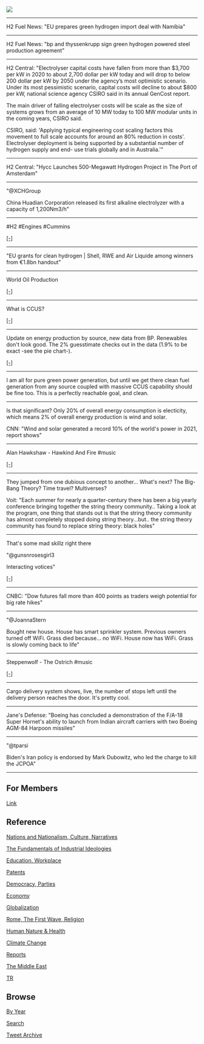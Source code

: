 <img src="https://drive.google.com/uc?export=view&id=1B2wf9R7AMH1d7Vw6e2mucLbIQ5NSjir7"/>

---

H2 Fuel News: "EU prepares green hydrogen import deal with Namibia"

---

H2 Fuel News: "bp and thyssenkrupp sign green hydrogen powered steel
production agreement"

---

H2 Central: "Electrolyser capital costs have fallen from more than
$3,700 per kW in 2020 to about 2,700 dollar per kW today and will drop
to below 200 dollar per kW by 2050 under the agency’s most optimistic
scenario. Under its most pessimistic scenario, capital costs will
decline to about $800 per kW, national science agency CSIRO said in
its annual GenCost report.

The main driver of falling electrolyser costs will be scale as the
size of systems grows from an average of 10 MW today to 100 MW modular
units in the coming years, CSIRO said.

CSIRO, said: 'Applying typical engineering cost scaling factors this
movement to full scale accounts for around an 80% reduction in
costs'. Electrolyser deployment is being supported by a substantial
number of hydrogen supply and end- use trials globally and in
Australia.'"

---

H2 Central: "Hycc Launches 500-Megawatt Hydrogen Project in The Port
of Amsterdam"

---

"@XCHGroup

China Huadian Corporation released its first alkaline electrolyzer
with a capacity of 1,200Nm3/h"

---

\#H2 \#Engines \#Cummins

[[-]](https://twitter.com/Cummins/status/1547265670953504769)

---

"EU grants for clean hydrogen | Shell, RWE and Air Liquide among
winners from €1.8bn handout"

---

World Oil Production

[[-]](2019/05/energstats.html#wordoil)

---

What is CCUS?

[[-]](https://youtu.be/HSvWrjviqZM?t=73)

---

Update on energy production by source, new data from BP. Renewables
don't look good. The 2% guesstimate checks out in the data (1.9% to be
exact -see the pie chart-).

[[-]](2019/05/energstats.html#sources)

---

I am all for pure green power generation, but until we get there clean
fuel generation from any source coupled with massive CCUS capability
should be fine too. This is a perfectly reachable goal, and clean.

---

Is that significant? Only 20% of overall energy consumption is
electicity, which means 2% of overall energy production is wind and
solar.

CNN: "Wind and solar generated a record 10% of the world's power in
2021, report shows"

---

Alan Hawkshaw - Hawkind And Fire \#music

[[-]](https://youtu.be/82BRAlgbq7c)

---

They jumped from one dubious concept to another... What's next? The
Big-Bang Theory? Time travel? Multiverses?

Voit: "Each summer for nearly a quarter-century there has been a big
yearly conference bringing together the string theory community..
Taking a look at the program, one thing that stands out is that the
string theory community has almost completely stopped doing string
theory...but.. the string theory community has found to replace string
theory: black holes"

---

That's some mad skillz right there

"@gunsnrosesgirl3

Interacting votices"

[[-]](https://twitter.com/gunsnrosesgirl3/status/1547304871753400321)

---

CNBC: "Dow futures fall more than 400 points as traders weigh potential for
big rate hikes"

---

"@JoannaStern

Bought new house. House has smart sprinkler system. Previous owners
turned off WiFi. Grass died because… no WiFi. House now has
WiFi. Grass is slowly coming back to life"

---

Steppenwolf - The Ostrich \#music

[[-]](https://youtu.be/XNO37aFAfkg)

---

Cargo delivery system shows, live, the number of stops left until the
delivery person reaches the door. It's pretty cool.

---

Jane's Defense: "Boeing has concluded a demonstration of the F/A-18
Super Hornet's ability to launch from Indian aircraft carriers with
two Boeing AGM-84 Harpoon missiles"

---

"@tparsi

Biden's Iran policy is endorsed by Mark Dubowitz, who led the charge
to kill the JCPOA"

---

## For Members

[Link](https://thirdwave-members.herokuapp.com)

## Reference

[Nations and Nationalism, Culture, Narratives](2013/02/nations-and-nationalism.html)

[The Fundamentals of Industrial Ideologies](2011/04/fundamentals-of-industrial-ideologies.html)

[Education, Workplace](2017/09/education-workplace.html)

[Patents](2018/09/patents.html)

[Democracy, Parties](2016/11/democracy.html)

[Economy](2018/05/economy.html)

[Globalization](2018/09/globalization.html)

[Rome, The First Wave, Religion](2017/12/rome.html)

[Human Nature & Health](2020/07/human-nature.html)

[Climate Change](2018/12/climate.html)

[Reports](2019/05/reports.html)

[The Middle East](2019/07/middleeast.html)

[TR](../tr)

## Browse

[By Year](years.html)

[Search](search.html)

[Tweet Archive](tweets/index.html)
